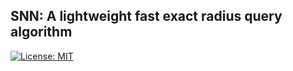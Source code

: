 ## SNN: A lightweight fast exact radius query algorithm

[![License: MIT](https://img.shields.io/badge/License-MIT-yellow.svg)](https://opensource.org/licenses/MIT)
